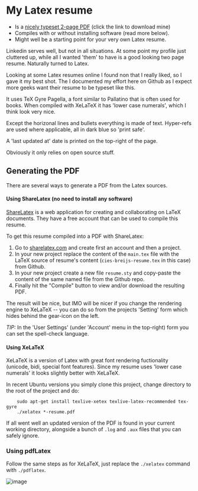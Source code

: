 # My Latex resume

 * Is a [nicely typeset 2-page PDF](https://github.com/abdelazeem201/Resume/blob/main/Ahmed-Abdelazeem/Ahmed-Abdelazeem.pdf) (click the link to download mine)
 * Compiles with or without installing software (read more below).
 * Might well be a starting point for your very own Latex resume.

Linkedin serves well, but not in all situations.  At some point my profile
just cluttered up, while all I wanted 'them' to have is a good looking
two page resume.  Naturally turned to Latex.

Looking at some Latex resumes online I found non that I really liked, so
I gave it my best shot.  The I documented my effort here on Github as I
expect more geeks want their resume to be typeset like this.

It uses TeX Gyre Pagella, a font similar to Pallatino that is often used for
books.  When compiled with XeLaTeX it has 'lower case numerals', which I
think look very nice.

Except the horizonal lines and bullets everything is made of text.
Hyper-refs are used where applicable, all in dark blue so 'print safe'.

A 'last updated at' date is printed on the top-right of the page.

Obviously it only relies on open source stuff.



## Generating the PDF

There are several ways to generate a PDF from the Latex sources.


#### Using ShareLatex (no need to install any software)

[ShareLatex](http://www.sharelatex.com) is a web application for creating
and collaborating on LaTeX documents.  They have a free account that
can be used to compile this resume.

To get this resume compiled into a PDF with ShareLatex:

  1. Go to [sharelatex.com](http://www.sharelatex.com) and create first an account and then a project.
  2. In your new project replace the content of the `main.tex` file with the LaTeX source of resume's content (`cies-breijs-resume.tex` in this case) from Github.
  3. In your new project create a new file `resume.sty` and copy-paste
     the content of the same named file from the Github repo.
  4. Finally hit the "Compile" button to view and/or download the resulting PDF.

The result will be nice, but IMO will be nicer if you change the
rendering engine to XeLaTeX -- you can do so from the projects 'Setting' form
which hides behind the gear-icon on the left.

*TIP:* In the 'User Settings' (under 'Account' menu in the top-right) form you can set the spell-check language.


#### Using XeLaTeX

XeLaTeX is a version of Latex with great font rendering fuctionality (unicode, bidi,
special font features).  Since my resume uses 'lower case numerals' it
looks slightly better with XeLaTeX.

In recent Ubuntu versions you simply clone this project, change
directory to the root of the project and do:

        sudo apt-get install texlive-xetex texlive-latex-recommended tex-gyre
        ./xelatex *-resume.pdf

If all went well an updated version of the PDF is found in your current
working directory, alongside a bunch of `.log` and `.aux` files that
you can safely ignore.


### Using pdfLatex

Follow the same steps as for XeLaTeX, just replace the `./xelatex`
command with `./pdflatex`.


![image](https://user-images.githubusercontent.com/58098260/215257658-d88ac25d-3a6f-47c0-8355-84f7335a9aec.png)



